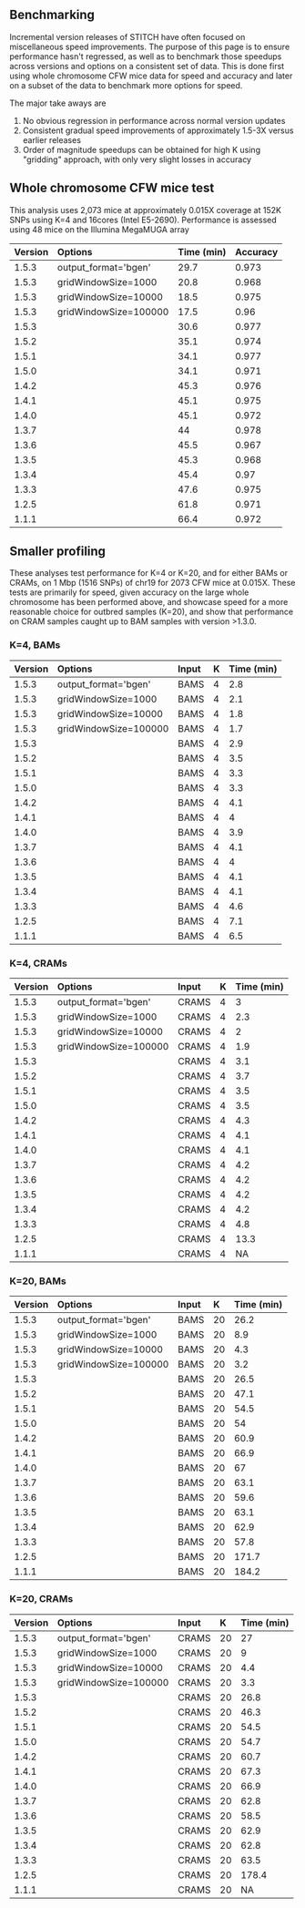 
## Benchmarking

Incremental version releases of STITCH have often focused on miscellaneous speed improvements. The purpose of this page is to ensure performance hasn't regressed, as well as to benchmark those speedups across versions and options on a consistent set of data. This is done first using whole chromosome CFW mice data for speed and accuracy and later on a subset of the data to benchmark more options for speed.

The major take aways are
1. No obvious regression in performance across normal version updates
2. Consistent gradual speed improvements of approximately 1.5-3X versus earlier releases
3. Order of magnitude speedups can be obtained for high K using "gridding" approach, with only very slight losses in accuracy


## Whole chromosome CFW mice test

This analysis uses 2,073 mice at approximately 0.015X coverage at 152K SNPs using K=4 and 16cores (Intel E5-2690). Performance is assessed using 48 mice on the Illumina MegaMUGA array


|Version |Options                |Time (min) |Accuracy |
|:-------|:----------------------|:----------|:--------|
|1.5.3   |output_format=\'bgen\' |29.7       |0.973    |
|1.5.3   |gridWindowSize=1000    |20.8       |0.968    |
|1.5.3   |gridWindowSize=10000   |18.5       |0.975    |
|1.5.3   |gridWindowSize=100000  |17.5       |0.96     |
|1.5.3   |                       |30.6       |0.977    |
|1.5.2   |                       |35.1       |0.974    |
|1.5.1   |                       |34.1       |0.977    |
|1.5.0   |                       |34.1       |0.971    |
|1.4.2   |                       |45.3       |0.976    |
|1.4.1   |                       |45.1       |0.975    |
|1.4.0   |                       |45.1       |0.972    |
|1.3.7   |                       |44         |0.978    |
|1.3.6   |                       |45.5       |0.967    |
|1.3.5   |                       |45.3       |0.968    |
|1.3.4   |                       |45.4       |0.97     |
|1.3.3   |                       |47.6       |0.975    |
|1.2.5   |                       |61.8       |0.971    |
|1.1.1   |                       |66.4       |0.972    |



## Smaller profiling

These analyses test performance for K=4 or K=20, and for either BAMs or CRAMs, on 1 Mbp (1516 SNPs) of chr19 for 2073 CFW mice at 0.015X. These tests are primarily for speed, given accuracy on the large whole chromosome has been performed above, and showcase speed for a more reasonable choice for outbred samples (K=20), and show that performance on CRAM samples caught up to BAM samples with version >1.3.0.

### K=4, BAMs

|Version |Options                |Input |K  |Time (min) |
|:-------|:----------------------|:-----|:--|:----------|
|1.5.3   |output_format=\'bgen\' |BAMS  |4  |2.8        |
|1.5.3   |gridWindowSize=1000    |BAMS  |4  |2.1        |
|1.5.3   |gridWindowSize=10000   |BAMS  |4  |1.8        |
|1.5.3   |gridWindowSize=100000  |BAMS  |4  |1.7        |
|1.5.3   |                       |BAMS  |4  |2.9        |
|1.5.2   |                       |BAMS  |4  |3.5        |
|1.5.1   |                       |BAMS  |4  |3.3        |
|1.5.0   |                       |BAMS  |4  |3.3        |
|1.4.2   |                       |BAMS  |4  |4.1        |
|1.4.1   |                       |BAMS  |4  |4          |
|1.4.0   |                       |BAMS  |4  |3.9        |
|1.3.7   |                       |BAMS  |4  |4.1        |
|1.3.6   |                       |BAMS  |4  |4          |
|1.3.5   |                       |BAMS  |4  |4.1        |
|1.3.4   |                       |BAMS  |4  |4.1        |
|1.3.3   |                       |BAMS  |4  |4.6        |
|1.2.5   |                       |BAMS  |4  |7.1        |
|1.1.1   |                       |BAMS  |4  |6.5        |

### K=4, CRAMs

|Version |Options                |Input |K  |Time (min) |
|:-------|:----------------------|:-----|:--|:----------|
|1.5.3   |output_format=\'bgen\' |CRAMS |4  |3          |
|1.5.3   |gridWindowSize=1000    |CRAMS |4  |2.3        |
|1.5.3   |gridWindowSize=10000   |CRAMS |4  |2          |
|1.5.3   |gridWindowSize=100000  |CRAMS |4  |1.9        |
|1.5.3   |                       |CRAMS |4  |3.1        |
|1.5.2   |                       |CRAMS |4  |3.7        |
|1.5.1   |                       |CRAMS |4  |3.5        |
|1.5.0   |                       |CRAMS |4  |3.5        |
|1.4.2   |                       |CRAMS |4  |4.3        |
|1.4.1   |                       |CRAMS |4  |4.1        |
|1.4.0   |                       |CRAMS |4  |4.1        |
|1.3.7   |                       |CRAMS |4  |4.2        |
|1.3.6   |                       |CRAMS |4  |4.2        |
|1.3.5   |                       |CRAMS |4  |4.2        |
|1.3.4   |                       |CRAMS |4  |4.2        |
|1.3.3   |                       |CRAMS |4  |4.8        |
|1.2.5   |                       |CRAMS |4  |13.3       |
|1.1.1   |                       |CRAMS |4  |NA         |

### K=20, BAMs

|Version |Options                |Input |K  |Time (min) |
|:-------|:----------------------|:-----|:--|:----------|
|1.5.3   |output_format=\'bgen\' |BAMS  |20 |26.2       |
|1.5.3   |gridWindowSize=1000    |BAMS  |20 |8.9        |
|1.5.3   |gridWindowSize=10000   |BAMS  |20 |4.3        |
|1.5.3   |gridWindowSize=100000  |BAMS  |20 |3.2        |
|1.5.3   |                       |BAMS  |20 |26.5       |
|1.5.2   |                       |BAMS  |20 |47.1       |
|1.5.1   |                       |BAMS  |20 |54.5       |
|1.5.0   |                       |BAMS  |20 |54         |
|1.4.2   |                       |BAMS  |20 |60.9       |
|1.4.1   |                       |BAMS  |20 |66.9       |
|1.4.0   |                       |BAMS  |20 |67         |
|1.3.7   |                       |BAMS  |20 |63.1       |
|1.3.6   |                       |BAMS  |20 |59.6       |
|1.3.5   |                       |BAMS  |20 |63.1       |
|1.3.4   |                       |BAMS  |20 |62.9       |
|1.3.3   |                       |BAMS  |20 |57.8       |
|1.2.5   |                       |BAMS  |20 |171.7      |
|1.1.1   |                       |BAMS  |20 |184.2      |

### K=20, CRAMs

|Version |Options                |Input |K  |Time (min) |
|:-------|:----------------------|:-----|:--|:----------|
|1.5.3   |output_format=\'bgen\' |CRAMS |20 |27         |
|1.5.3   |gridWindowSize=1000    |CRAMS |20 |9          |
|1.5.3   |gridWindowSize=10000   |CRAMS |20 |4.4        |
|1.5.3   |gridWindowSize=100000  |CRAMS |20 |3.3        |
|1.5.3   |                       |CRAMS |20 |26.8       |
|1.5.2   |                       |CRAMS |20 |46.3       |
|1.5.1   |                       |CRAMS |20 |54.5       |
|1.5.0   |                       |CRAMS |20 |54.7       |
|1.4.2   |                       |CRAMS |20 |60.7       |
|1.4.1   |                       |CRAMS |20 |67.3       |
|1.4.0   |                       |CRAMS |20 |66.9       |
|1.3.7   |                       |CRAMS |20 |62.8       |
|1.3.6   |                       |CRAMS |20 |58.5       |
|1.3.5   |                       |CRAMS |20 |62.9       |
|1.3.4   |                       |CRAMS |20 |62.8       |
|1.3.3   |                       |CRAMS |20 |63.5       |
|1.2.5   |                       |CRAMS |20 |178.4      |
|1.1.1   |                       |CRAMS |20 |NA         |
